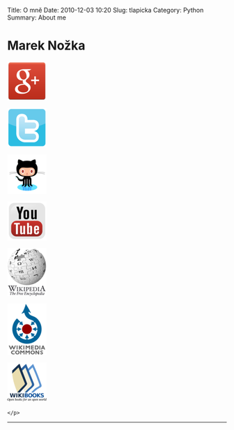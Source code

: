 Title: O mně
Date: 2010-12-03 10:20
Slug: tlapicka
Category: Python
Summary: About me

Marek Nožka
===========

<div id="strana">

<!--<div id="obrazek">                                  -->
<!--    <p><img src="img.jpeg" alt="intro" width="700" /></p>-->
<!--</div>                                              -->

<div id="ikony">
    <p>

<a href="https://plus.google.com/106541283459415810809"><img src="/images/plusko.png" alt="Google+"  width="90"/></a>

<a href="http://twitter.com/TlapickaNet"><img src="/images/twitterr.png" alt="Twitter"  width="90"/></a>

<a href="https://github.com/tlapicka"><img src="/images/github.png" alt="Github"  width="90"/></a>

<a href="https://www.youtube.com/user/YouTlapickaTube"><img src="/images/youtubee.png" alt="Youtube"  width="90"/></a>

<a href="http://cs.wikipedia.org/wiki/Wikipedista:Tlapicka"><img src="/images/wikipedia.png" alt="Wikipedia"  width="90"/></a>

<a href="http://commons.wikimedia.org/wiki/Special:ListFiles/Tlapicka"><img src="/images/commons.png" alt="Commons"  width="90"/></a>

<a href="http://cs.wikibooks.org/wiki/User:Tlapicka"><img src="/images/wikibook.png" alt="Wikibooks"  width="90"/></a>

<!--<a href="http://hroch.spseol.cz/~nozka"><img src="/images/spseol.png" alt="SPSE Olomouc"  width="90"/></a>-->

    </p>
</div>

</div>

<hr />

